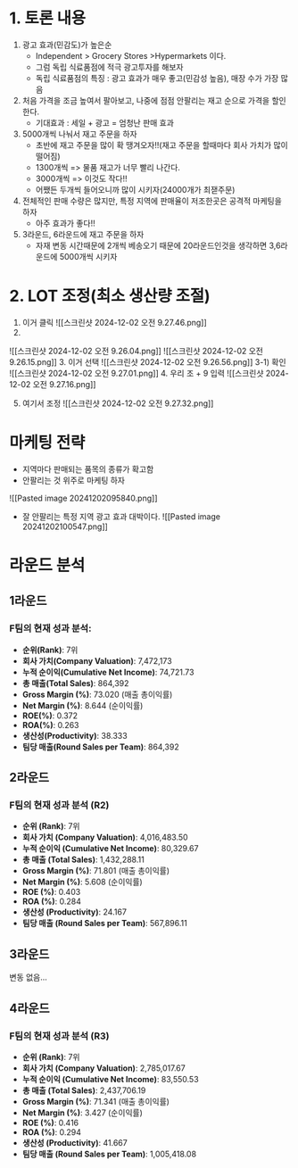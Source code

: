 # 1. 토론 내용
1. 광고 효과(민감도)가 높은순
	- Independent > Grocery Stores >Hypermarkets 이다.
	- 그럼 독립 식료품점에 적극 광고투자를 해보자
	- 독립 식료품점의 특징 : 광고 효과가 매우 좋고(민감성 높음), 매장 수가 가장 많음
2. 처음 가격을 조금 높여서 팔아보고, 나중에 점점 안팔리는 재고 순으로 가격을 할인한다.
	- 기대효과 : 세일 + 광고 = 엄청난 판매 효과 
3. 5000개씩 나눠서 재고 주문을 하자
	- 초반에 재고 주문을 많이 확 땡겨오자!!(재고 주문을 할때마다 회사 가치가 많이 떨어짐)
	- 1300개씩 => 물품 재고가 너무 빨리 나간다.
	- 3000개씩 => 이것도 작다!!
	- 어쨌든 두개씩 들어오니까 많이 시키자(24000개가 최잳주문)
4. 전체적인 판매 수량은 많지만, 특정 지역에 판매율이 저조한곳은 공격적 마케팅을 하자
	- 아주 효과가 좋다!!
5. 3라운드, 6라운드에 재고 주문을 하자
	- 자재 변동 시간때문에 2개씩 베송오기 때문에 20라운드인것을 생각하면 3,6라운드에 5000개씩 시키자


# 2. LOT 조정(최소 생산량 조절)
1. 이거 클릭
![[스크린샷 2024-12-02 오전 9.27.46.png]]
2. 
![[스크린샷 2024-12-02 오전 9.26.04.png]]
![[스크린샷 2024-12-02 오전 9.26.15.png]]
3. 이거 선택
![[스크린샷 2024-12-02 오전 9.26.56.png]]
3-1) 확인
![[스크린샷 2024-12-02 오전 9.27.01.png]]
4. 우리 조 + 9 입력
![[스크린샷 2024-12-02 오전 9.27.16.png]]

5. 여기서 조정
![[스크린샷 2024-12-02 오전 9.27.32.png]]

# 마케팅 전략
- 지역마다 판매되는 품목의 종류가 확고함
- 안팔리는 것 위주로 마케팅 하자

![[Pasted image 20241202095840.png]]

- 잘 안팔리는 특정 지역 광고 효과 대박이다.
![[Pasted image 20241202100547.png]]

# 라운드 분석
## 1라운드
### F팀의 현재 성과 분석:
- **순위(Rank)**: 7위
- **회사 가치(Company Valuation)**: 7,472,173
- **누적 순이익(Cumulative Net Income)**: 74,721.73
- **총 매출(Total Sales)**: 864,392
- **Gross Margin (%)**: 73.020 (매출 총이익률)
- **Net Margin (%)**: 8.644 (순이익률)
- **ROE(%)**: 0.372
- **ROA(%)**: 0.263
- **생산성(Productivity)**: 38.333
- **팀당 매출(Round Sales per Team)**: 864,392

## 2라운드
### F팀의 현재 성과 분석 (R2)
- **순위 (Rank)**: 7위
- **회사 가치 (Company Valuation)**: 4,016,483.50
- **누적 순이익 (Cumulative Net Income)**: 80,329.67
- **총 매출 (Total Sales)**: 1,432,288.11
- **Gross Margin (%)**: 71.801 (매출 총이익률)
- **Net Margin (%)**: 5.608 (순이익률)
- **ROE (%)**: 0.403
- **ROA (%)**: 0.284
- **생산성 (Productivity)**: 24.167
- **팀당 매출 (Round Sales per Team)**: 567,896.11

## 3라운드 
변동 없음...

## 4라운드

### F팀의 현재 성과 분석 (R3)

- **순위 (Rank)**: 7위
- **회사 가치 (Company Valuation)**: 2,785,017.67
- **누적 순이익 (Cumulative Net Income)**: 83,550.53
- **총 매출 (Total Sales)**: 2,437,706.19
- **Gross Margin (%)**: 71.341 (매출 총이익률)
- **Net Margin (%)**: 3.427 (순이익률)
- **ROE (%)**: 0.416
- **ROA (%)**: 0.294
- **생산성 (Productivity)**: 41.667
- **팀당 매출 (Round Sales per Team)**: 1,005,418.08

